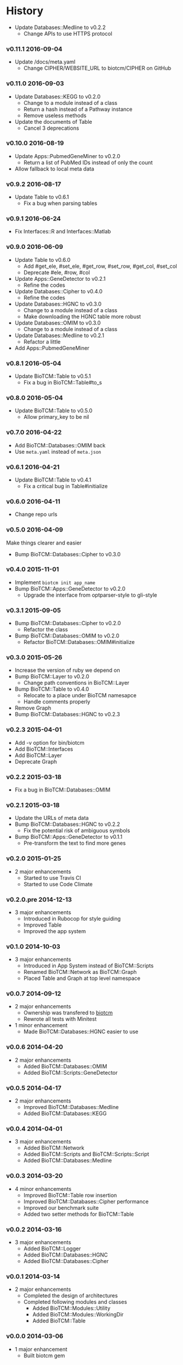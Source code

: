 # History

- Update Databases::Medline to v0.2.2
  - Change APIs to use HTTPS protocol

### v0.11.1 2016-09-04
- Update /docs/meta.yaml
  - Change CIPHER/WEBSITE_URL to biotcm/CIPHER on GitHub

### v0.11.0 2016-09-03
- Update Databases::KEGG to v0.2.0
  - Change to a module instead of a class
  - Return a hash instead of a Pathway instance
  - Remove useless methods
- Update the documents of Table
  - Cancel 3 deprecations

### v0.10.0 2016-08-19
- Update Apps::PubmedGeneMiner to v0.2.0
  - Return a list of PubMed IDs instead of only the count
- Allow fallback to local meta data

### v0.9.2 2016-08-17
- Update Table to v0.6.1
  - Fix a bug when parsing tables

### v0.9.1 2016-06-24
- Fix Interfaces::R and Interfaces::Matlab

### v0.9.0 2016-06-09
- Update Table to v0.6.0
  - Add #get_ele, #set_ele, #get_row, #set_row, #get_col, #set_col
  - Deprecate #ele, #row, #col
- Update Apps::GeneDetector to v0.2.1
  - Refine the codes
- Update Databases::Cipher to v0.4.0
  - Refine the codes
- Update Databases::HGNC to v0.3.0
  - Change to a module instead of a class
  - Make downloading the HGNC table more robust
- Update Databases::OMIM to v0.3.0
  - Change to a module instead of a class
- Update Databases::Medline to v0.2.1
  - Refactor a little
- Add Apps::PubmedGeneMiner

### v0.8.1 2016-05-04
- Update BioTCM::Table to v0.5.1
  - Fix a bug in BioTCM::Table#to_s

### v0.8.0 2016-05-04
- Update BioTCM::Table to v0.5.0
  - Allow primary_key to be nil

### v0.7.0 2016-04-22
- Add BioTCM::Databases::OMIM back
- Use `meta.yaml` instead of `meta.json`

### v0.6.1 2016-04-21
- Update BioTCM::Table to v0.4.1
  - Fix a critical bug in Table#initialize

### v0.6.0 2016-04-11
- Change repo urls

### v0.5.0 2016-04-09
Make things clearer and easier
- Bump BioTCM::Databases::Cipher to v0.3.0

### v0.4.0 2015-11-01
- Implement `biotcm init app_name`
- Bump BioTCM::Apps::GeneDetector to v0.2.0
  - Upgrade the interface from optparser-style to gli-style

### v0.3.1 2015-09-05
- Bump BioTCM::Databases::Cipher to v0.2.0
  - Refactor the class
- Bump BioTCM::Databases::OMIM to v0.2.0
  - Refactor BioTCM::Databases::OMIM#initialize

### v0.3.0 2015-05-26
- Increase the version of ruby we depend on
- Bump BioTCM::Layer to v0.2.0
  - Change path conventions in BioTCM::Layer
- Bump BioTCM::Table to v0.4.0
  - Relocate to a place under BioTCM namesapce
  - Handle comments properly
- Remove Graph
- Bump BioTCM::Databases::HGNC to v0.2.3

### v0.2.3 2015-04-01
* Add -v option for bin/biotcm
* Add BioTCM::Interfaces
* Add BioTCM::Layer
* Deprecate Graph

### v0.2.2 2015-03-18
* Fix a bug in BioTCM::Databases::OMIM

### v0.2.1 2015-03-18
* Update the URLs of meta data
* Bump BioTCM::Databases::HGNC to v0.2.2
  * Fix the potential risk of ambiguous symbols
* Bump BioTCM::Apps::GeneDetector to v0.1.1
  * Pre-transform the text to find more genes

### v0.2.0 2015-01-25
* 2 major enhancements
  * Started to use Travis CI
  * Started to use Code Climate

### v0.2.0.pre 2014-12-13
* 3 major enhancements
  * Introduced in Rubocop for style guiding
  * Improved Table
  * Improved the app system

### v0.1.0 2014-10-03
* 3 major enhancements
  * Introduced in App System instead of BioTCM::Scripts
  * Renamed BioTCM::Network as BioTCM::Graph
  * Placed Table and Graph at top level namespace

### v0.0.7 2014-09-12
* 2 major enhancements
  * Ownership was transfered to [biotcm](http://github.com/biotcm)
  * Rewrote all tests with Minitest
* 1 minor enhancement
  * Made BioTCM::Databases::HGNC easier to use

### v0.0.6 2014-04-20
* 2 major enhancements
  * Added BioTCM::Databases::OMIM
  * Added BioTCM::Scripts::GeneDetector

### v0.0.5 2014-04-17
* 2 major enhancements
  * Improved BioTCM::Databases::Medline
  * Added BioTCM::Databases::KEGG

### v0.0.4 2014-04-01
* 3 major enhancements
  * Added BioTCM::Network
  * Added BioTCM::Scripts and BioTCM::Scripts::Script
  * Added BioTCM::Databases::Medline

### v0.0.3 2014-03-20
* 4 minor enhancements
  * Improved BioTCM::Table row insertion
  * Improved BioTCM::Databases::Cipher performance
  * Improved our benchmark suite
  * Added two setter methods for BioTCM::Table

### v0.0.2 2014-03-16
* 3 major enhancements
  * Added BioTCM::Logger
  * Added BioTCM::Databases::HGNC
  * Added BioTCM::Databases::Cipher

### v0.0.1 2014-03-14
* 2 major enhancements
  * Completed the design of architectures
  * Completed following modules and classes
    * Added BioTCM::Modules::Utility
    * Added BioTCM::Modules::WorkingDir
    * Added BioTCM::Table

### v0.0.0 2014-03-06
* 1 major enhancement
  * Built biotcm gem
